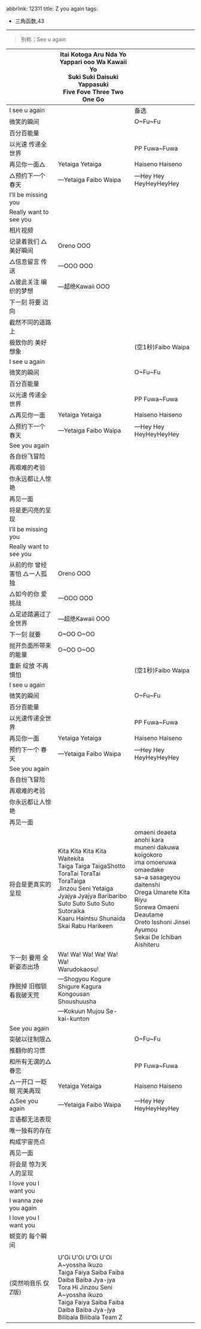 abbrlink: 12311
title: Z you again
tags:
  - 三角函数,43
---
> 别称：See u again

|      |Itai Kotoga Aru Nda Yo<br>Yappari ooo Wa Kawaii Yo<br>Suki Suki Daisuki Yappasuki<br>Five Fove Three Two One Go|      |
|--|--|--|
|I see u again|      |备选|
|微笑的瞬间|      |O~Fu~Fu|
|百分百能量|      |      |
|以光速 传递全世界|      |PP Fuwa~Fuwa|
|再见你一面△|Yetaiga Yetaiga|Haiseno Haiseno|
|△预约下一个 春天|—Yetaiga Faibo Waipa|—Hey Hey HeyHeyHeyHey|
|I’ll be missing you|      |      |
|Really want to see you|      |      |
|相片视频|      |      |
|记录着我们 △美好瞬间|Oreno OOO|      |
|△信息留言 传送|—OOO OOO|      |
|△彼此关注 编织的梦想|—超绝Kawaii OOO|      |
|下一刻 将要 迈向|      |      |
|截然不同的道路上|      |      |
|极致你的 美好想象|      |(空1秒)Faibo Waipa|
|I see u again|      |      |
|微笑的瞬间|      |O~Fu~Fu|
|百分百能量|      |      |
|以光速 传递全世界|      |PP Fuwa~Fuwa|
|△再见你一面|Yetaiga Yetaiga|Haiseno Haiseno|
|△预约下一个 春天|—Yetaiga Faibo Waipa|—Hey Hey HeyHeyHeyHey|
|See you again|      |      |
|各自纷飞冒险|      |      |
|再艰难的考验|      |      |
|你永远都让人惊艳|      |      |
|再见一面|      |      |
|将是更闪亮的呈现|      |      |
|I’ll be missing you|      |      |
|Really want to see you|      |      |
|从前的你 曾经害怕 △一人孤独|Oreno OOO|      |
|△如今的你 爱挑战|—OOO OOO|      |
|△足迹踏遍过了全世界|—超绝Kawaii OOO|      |
|下一刻 就要|O~OO O~OO|      |
|抛开负面所带来的能量|O~OO O~OO|      |
|重新 绽放 不再惧怕|      |(空1秒)Faibo Waipa|
|I see u again|      |      |
|微笑的瞬间|      |O~Fu~Fu|
|百分百能量|      |      |
|以光速传递全世界|      |PP Fuwa~Fuwa|
|再见你一面|Yetaiga Yetaiga|Haiseno Haiseno|
|预约下一个 春天|—Yetaiga Faibo Waipa|—Hey Hey HeyHeyHeyHey|
|See you again|      |      |
|各自纷飞冒险|      |      |
|再艰难的考验|      |      |
|你永远都让人惊艳|      |      |
|再见一面|      |      |
|将会是更真实的呈现|Kita Kita Kita Kita Waitekita<br>Taiga Taiga TaigaShotto<br>ToraTai ToraTai ToraTaiga<br>Jinzou Seni Yetaiga<br>Jyajya Jyajya Baribaribo<br>Suto Suto Suto Suto Sutoraika<br>Kaaru Haintsu Shunaida<br>Skai Rabu Harikeen|omaeni deaeta anohi kara<br>muneni dakuwa koigokoro<br>ima omoeruwa omaedake<br>sa~a sasageyou daitenshi<br>Orega Umarete Kita Riyu<br>Sorewa Omaeni Deautame<br>Oreto Isshoni Jinsei Ayumou<br>Sekai De Ichiban Aishiteru|
|下一刻 要用 全新姿态出场|Wa! Wa! Wa! Wa! Wa! Wa! <br>Warudokaosu!|      |
|挣脱掉 旧枷锁 看我破天荒|—Shogyou Kogure Shigure Kagura<br>Kongousan Shoushuusha <br>|      |
|      |—Kokuun Mujou Se-kai-kunton|      |
|See you again|      |      |
|突破以往制限△|      |O~Fu~Fu|
|推翻你的习惯|      |      |
|和所有无谓的△眷恋|      |PP Fuwa~Fuwa|
|△一开口 一眨眼 完美再现|Yetaiga Yetaiga|Haiseno Haiseno|
|△See you again|—Yetaiga Faibo Waipa|—Hey Hey HeyHeyHeyHey|
|言语都无法表现|      |      |
|唯一独有的存在|      |      |
|构成宇宙亮点|      |      |
|再见一面|      |      |
|将会是 惊为天人的呈现|      |      |
|I love you I want you|      |      |
|I wanna zee you again|      |      |
|I love you I want you|      |      |
|蜕变的 每个瞬间|      |      |
|      |      |      |
|(突然响音乐 仅Z版)|U'Oi U'Oi U'Oi U'Oi<br>A~yossha ikuzo<br>Taiga Faiya Saiba Faiba Daiba  Baiba Jya-jya<br>Tora Hi Jinzou Seni<br>A~yossha ikuzo<br>Taiga Faiya Saiba Faiba Daiba  Baiba Jya-jya<br>Bilibala Bilibala Team Z|      |